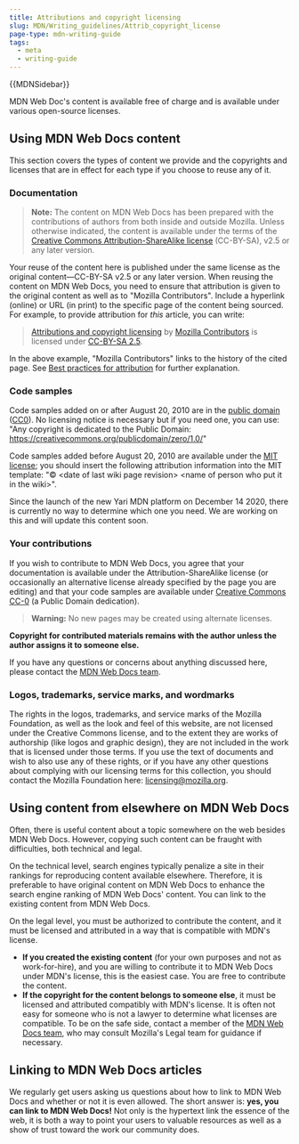 ```yaml
---
title: Attributions and copyright licensing
slug: MDN/Writing_guidelines/Attrib_copyright_license
page-type: mdn-writing-guide
tags:
  - meta
  - writing-guide
---
```

{{MDNSidebar}}

MDN Web Doc's content is available free of charge and is available under various open-source licenses.

## Using MDN Web Docs content

This section covers the types of content we provide and the copyrights and licenses that are in effect for each type if you choose to reuse any of it.

### Documentation

> **Note:** The content on MDN Web Docs has been prepared with the contributions of authors from both inside and outside Mozilla. Unless otherwise indicated, the content is available under the terms of the [Creative Commons Attribution-ShareAlike license](https://creativecommons.org/licenses/by-sa/2.5/) (CC-BY-SA), v2.5 or any later version.

Your reuse of the content here is published under the same license as the original content—CC-BY-SA v2.5 or any later version. When reusing the content on MDN Web Docs, you need to ensure that attribution is given to the original content as well as to "Mozilla Contributors". Include a hyperlink (online) or URL (in print) to the specific page of the content being sourced. For example, to provide attribution for _this_ article, you can write:

> [Attributions and copyright licensing](/en_US/docs/MDN/Writing_guidelines/Attrib_copyright_license) by [Mozilla Contributors](/en-US/docs/MDN/About/contributors.txt) is licensed under [CC-BY-SA 2.5](https://creativecommons.org/licenses/by-sa/2.5/). <!--need to revisit the contributors.txt link-->

In the above example, "Mozilla Contributors" links to the history of the cited page. See [Best practices for attribution](https://wiki.creativecommons.org/wiki/Marking/Users) for further explanation.

### Code samples

Code samples added on or after August 20, 2010 are in the [public domain](https://creativecommons.org/publicdomain/zero/1.0/) ([CC0](https://creativecommons.org/publicdomain/zero/1.0/)). No licensing notice is necessary but if you need one, you can use: "Any copyright is dedicated to the Public Domain: https://creativecommons.org/publicdomain/zero/1.0/"

Code samples added before August 20, 2010 are available under the [MIT license](https://opensource.org/licenses/mit-license.php); you should insert the following attribution information into the MIT template: "© \<date of last wiki page revision> \<name of person who put it in the wiki>".

Since the launch of the new Yari MDN platform on December 14 2020, there is currently no way to determine which one you need. We are working on this and will update this content soon. <!--do we still need this here?-->

### Your contributions

If you wish to contribute to MDN Web Docs, you agree that your documentation is available under the Attribution-ShareAlike license (or occasionally an alternative license already specified by the page you are editing) and that your code samples are available under [Creative Commons CC-0](https://creativecommons.org/publicdomain/zero/1.0/) (a Public Domain dedication).

> **Warning:** No new pages may be created using alternate licenses.

**Copyright for contributed materials remains with the author unless the author assigns it to someone else.**

If you have any questions or concerns about anything discussed here, please contact the [MDN Web Docs team](https://github.com/mdn/mdn-community/discussions).

### Logos, trademarks, service marks, and wordmarks

The rights in the logos, trademarks, and service marks of the Mozilla Foundation, as well as the look and feel of this website, are not licensed under the Creative Commons license, and to the extent they are works of authorship (like logos and graphic design), they are not included in the work that is licensed under those terms. If you use the text of documents and wish to also use any of these rights, or if you have any other questions about complying with our licensing terms for this collection, you should contact the Mozilla Foundation here: [licensing@mozilla.org](mailto:licensing@mozilla.org "mailto:licensing@mozilla.org").

## Using content from elsewhere on MDN Web Docs

Often, there is useful content about a topic somewhere on the web besides MDN Web Docs. However, copying such content can be fraught with difficulties, both technical and legal.

On the technical level, search engines typically penalize a site in their rankings for reproducing content available elsewhere.
Therefore, it is preferable to have original content on MDN Web Docs to enhance the search engine ranking of MDN Web Docs' content.
You can link to the existing content from MDN Web Docs.

On the legal level, you must be authorized to contribute the content, and it must be licensed and attributed in a way that is compatible with MDN's license.

- **If you created the existing content** (for your own purposes and not as work-for-hire), and you are willing to contribute it to MDN Web Docs under MDN's license, this is the easiest case. You are free to contribute the content.
- **If the copyright for the content belongs to someone else**, it must be licensed and attributed compatibly with MDN's license. It is often not easy for someone who is not a lawyer to determine what licenses are compatible. To be on the safe side, contact a member of the [MDN Web Docs team](https://github.com/mdn/mdn-community/discussions), who may consult Mozilla's Legal team for guidance if necessary.

## Linking to MDN Web Docs articles

We regularly get users asking us questions about how to link to MDN Web Docs and whether or not it is even allowed. The short answer is: **yes, you can link to MDN Web Docs!** Not only is the hypertext link the essence of the web, it is both a way to point your users to valuable resources as well as a show of trust toward the work our community does.
